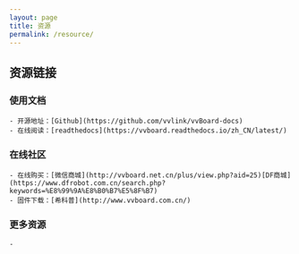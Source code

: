 ```yaml
---
layout: page
title: 资源
permalink: /resource/
---
```


## 资源链接

### 使用文档
	- 开源地址：[Github](https://github.com/vvlink/vvBoard-docs)
	- 在线阅读：[readthedocs](https://vvboard.readthedocs.io/zh_CN/latest/)

### 在线社区
	- 在线购买：[微信商城](http://vvboard.net.cn/plus/view.php?aid=25)[DF商城](https://www.dfrobot.com.cn/search.php?keywords=%E8%99%9A%E8%B0%B7%E5%8F%B7)
	- 固件下载：[希科普](http://www.vvboard.com.cn/)
### 更多资源
	- 